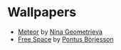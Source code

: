 # Wallpapers

- [Meteor](https://dribbble.com/shots/1355879-Meteor-Wallpaper) by [Nina Geometrieva](https://dribbble.com/ni)
- [Free Space](https://dribbble.com/shots/2506025-Free-Space-Wallpaper) by [Pontus Börjesson](https://dribbble.com/pontusborjesson)

